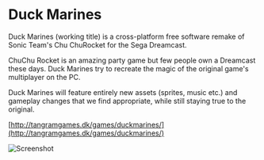 Duck Marines
==========

Duck Marines (working title) is a cross-platform free software remake of Sonic Team's Chu ChuRocket for the Sega Dreamcast.

ChuChu Rocket is an amazing party game but few people own a Dreamcast these days.
Duck Marines try to recreate the magic of the original game's multiplayer on the PC.

Duck Marines will feature entirely new assets (sprites, music etc.) and gameplay changes that we find appropriate, while still staying true to the original.

[http://tangramgames.dk/games/duckmarines/](http://tangramgames.dk/games/duckmarines/)

![Screenshot](http://tangramgames.dk/games/duckmarines/images/teaser.png "Duck Marines screenshot")
